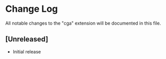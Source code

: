 # Change Log

All notable changes to the "cga" extension will be documented in this file.

## [Unreleased]

- Initial release